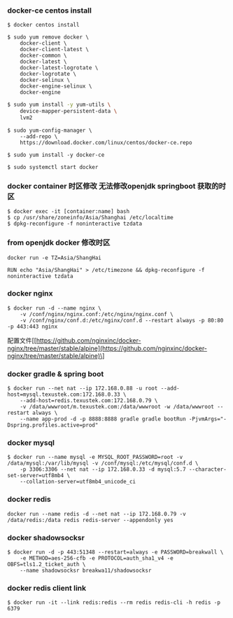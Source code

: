 ### docker-ce centos install

```
$ docker centos install
```

```
$ sudo yum remove docker \
    docker-client \
    docker-client-latest \
    docker-common \
    docker-latest \
    docker-latest-logrotate \
    docker-logrotate \
    docker-selinux \
    docker-engine-selinux \
    docker-engine
```

```bash
$ sudo yum install -y yum-utils \
    device-mapper-persistent-data \
    lvm2
```

```
$ sudo yum-config-manager \
    --add-repo \
    https://download.docker.com/linux/centos/docker-ce.repo
```

```
$ sudo yum install -y docker-ce
```

```
$ sudo systemctl start docker
```

### docker container 时区修改 无法修改openjdk springboot 获取的时区

```
$ docker exec -it [container:name] bash
$ cp /usr/share/zoneinfo/Asia/Shanghai /etc/localtime
$ dpkg-reconfigure -f noninteractive tzdata
```

### from openjdk docker  修改时区

```
docker run -e TZ=Asia/ShangHai

RUN echo "Asia/ShangHai" > /etc/timezone && dpkg-reconfigure -f noninteractive tzdata
```

### docker nginx

```
$ docker run -d --name nginx \
    -v /conf/nginx/nginx.conf:/etc/nginx/nginx.conf \
    -v /conf/nginx/conf.d:/etc/nginx/conf.d --restart always -p 80:80 -p 443:443 nginx
```

配置文件\[[https://github.com/nginxinc/docker-nginx/tree/master/stable/alpine](https://github.com/nginxinc/docker-nginx/tree/master/stable/alpine)\]

### docker gradle & spring boot

```
$ docker run --net nat --ip 172.168.0.88 -u root --add-host=mysql.texustek.com:172.168.0.33 \
    --add-host=redis.texustek.com:172.168.0.79 \
    -v /data/wwwroot/m.texustek.com:/data/wwwroot -w /data/wwwroot --restart always \
    --name app-prod -d -p 8888:8888 gradle gradle bootRun -PjvmArgs="-Dspring.profiles.active=prod"
```

### docker mysql

```
$ docker run --name mysql -e MYSQL_ROOT_PASSWORD=root -v /data/mysql:/var/lib/mysql -v /conf/mysql:/etc/mysql/conf.d \
    -p 3306:3306 --net nat --ip 172.168.0.33 -d mysql:5.7 --character-set-server=utf8mb4 \
    --collation-server=utf8mb4_unicode_ci
```

### docker redis

```
docker run --name redis -d --net nat --ip 172.168.0.79 -v /data/redis:/data redis redis-server --appendonly yes
```

### docker shadowsocksr

```
$ docker run -d -p 443:51348 --restart=always -e PASSWORD=breakwall \
    -e METHOD=aes-256-cfb -e PROTOCOL=auth_sha1_v4 -e OBFS=tls1.2_ticket_auth \
    --name shadowsocksr breakwa11/shadowsocksr
```

### docker redis client link

```
$ docker run -it --link redis:redis --rm redis redis-cli -h redis -p 6379
```



